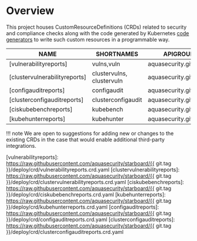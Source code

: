 # Overview

This project houses CustomResourceDefinitions (CRDs) related to security and compliance checks along with the code
generated by Kubernetes [code generators][k8s-code-generator] to write such custom resources in a programmable way.

| NAME                          | SHORTNAMES                | APIGROUP               | NAMESPACED | KIND                                                           |
|-------------------------------|---------------------------|------------------------|------------|----------------------------------------------------------------|
| [vulnerabilityreports]        | vulns,vuln                | aquasecurity.github.io | true       | [VulnerabilityReport](./vulnerability-report.md)               |
| [clustervulnerabilityreports] | clustervulns, clustervuln | aquasecurity.github.io | false      | [ClusterVulnerabilityReport](./clustervulnerability-report.md) |
| [configauditreports]          | configaudit               | aquasecurity.github.io | true       | [ConfigAuditReport](./configaudit-report.md)                   |
| [clusterconfigauditreports]   | clusterconfigaudit        | aquasecurity.github.io | false      | [ClusterConfigAuditReport](./clusterconfigaudit-report.md)     |
| [ciskubebenchreports]         | kubebench                 | aquasecurity.github.io | false      | [CISKubeBenchReport](./ciskubebench-report.md)                 |
| [kubehunterreports]           | kubehunter                | aquasecurity.github.io | false      | [KubeHunterReport](./kubehunter-report.md)                     |


!!! note
    We are open to suggestions for adding new or changes to the existing CRDs in the case that would enable
    additional third-party integrations.

[k8s-code-generator]: https://github.com/kubernetes/code-generator

[vulnerabilityreports]: https://raw.githubusercontent.com/aquasecurity/starboard/{{ git.tag }}/deploy/crd/vulnerabilityreports.crd.yaml
[clustervulnerabilityreports]: https://raw.githubusercontent.com/aquasecurity/starboard/{{ git.tag }}/deploy/crd/clustervulnerabilityreports.crd.yaml
[ciskubebenchreports]: https://raw.githubusercontent.com/aquasecurity/starboard/{{ git.tag }}/deploy/crd/ciskubebenchreports.crd.yaml
[kubehunterreports]: https://raw.githubusercontent.com/aquasecurity/starboard/{{ git.tag }}/deploy/crd/kubehunterreports.crd.yaml
[configauditreports]: https://raw.githubusercontent.com/aquasecurity/starboard/{{ git.tag }}/deploy/crd/configauditreports.crd.yaml
[clusterconfigauditreports]: https://raw.githubusercontent.com/aquasecurity/starboard/{{ git.tag }}/deploy/crd/clusterconfigauditreports.crd.yaml


